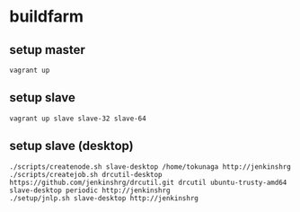 # buildfarm

## setup master

```
vagrant up
```

## setup slave

```
vagrant up slave slave-32 slave-64
```

## setup slave (desktop)

```
./scripts/createnode.sh slave-desktop /home/tokunaga http://jenkinshrg
./scripts/createjob.sh drcutil-desktop https://github.com/jenkinshrg/drcutil.git drcutil ubuntu-trusty-amd64 slave-desktop periodic http://jenkinshrg
./setup/jnlp.sh slave-desktop http://jenkinshrg
```
